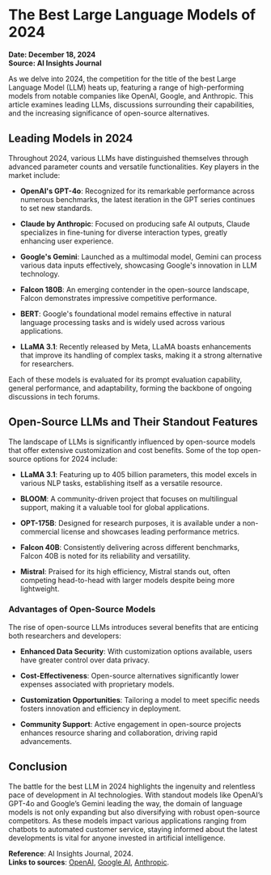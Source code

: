 # The Best Large Language Models of 2024

**Date: December 18, 2024**  
**Source: AI Insights Journal**  

As we delve into 2024, the competition for the title of the best Large Language Model (LLM) heats up, featuring a range of high-performing models from notable companies like OpenAI, Google, and Anthropic. This article examines leading LLMs, discussions surrounding their capabilities, and the increasing significance of open-source alternatives.

## Leading Models in 2024

Throughout 2024, various LLMs have distinguished themselves through advanced parameter counts and versatile functionalities. Key players in the market include:

- **OpenAI's GPT-4o**: Recognized for its remarkable performance across numerous benchmarks, the latest iteration in the GPT series continues to set new standards.
  
- **Claude by Anthropic**: Focused on producing safe AI outputs, Claude specializes in fine-tuning for diverse interaction types, greatly enhancing user experience.
  
- **Google's Gemini**: Launched as a multimodal model, Gemini can process various data inputs effectively, showcasing Google's innovation in LLM technology.

- **Falcon 180B**: An emerging contender in the open-source landscape, Falcon demonstrates impressive competitive performance.
  
- **BERT**: Google's foundational model remains effective in natural language processing tasks and is widely used across various applications.

- **LLaMA 3.1**: Recently released by Meta, LLaMA boasts enhancements that improve its handling of complex tasks, making it a strong alternative for researchers.

Each of these models is evaluated for its prompt evaluation capability, general performance, and adaptability, forming the backbone of ongoing discussions in tech forums.

## Open-Source LLMs and Their Standout Features

The landscape of LLMs is significantly influenced by open-source models that offer extensive customization and cost benefits. Some of the top open-source options for 2024 include:

- **LLaMA 3.1**: Featuring up to 405 billion parameters, this model excels in various NLP tasks, establishing itself as a versatile resource.
  
- **BLOOM**: A community-driven project that focuses on multilingual support, making it a valuable tool for global applications.

- **OPT-175B**: Designed for research purposes, it is available under a non-commercial license and showcases leading performance metrics.

- **Falcon 40B**: Consistently delivering across different benchmarks, Falcon 40B is noted for its reliability and versatility.
  
- **Mistral**: Praised for its high efficiency, Mistral stands out, often competing head-to-head with larger models despite being more lightweight.

### Advantages of Open-Source Models

The rise of open-source LLMs introduces several benefits that are enticing both researchers and developers:

- **Enhanced Data Security**: With customization options available, users have greater control over data privacy.

- **Cost-Effectiveness**: Open-source alternatives significantly lower expenses associated with proprietary models.

- **Customization Opportunities**: Tailoring a model to meet specific needs fosters innovation and efficiency in deployment.

- **Community Support**: Active engagement in open-source projects enhances resource sharing and collaboration, driving rapid advancements.

## Conclusion

The battle for the best LLM in 2024 highlights the ingenuity and relentless pace of development in AI technologies. With standout models like OpenAI’s GPT-4o and Google’s Gemini leading the way, the domain of language models is not only expanding but also diversifying with robust open-source competitors. As these models impact various applications ranging from chatbots to automated customer service, staying informed about the latest developments is vital for anyone invested in artificial intelligence.

**Reference**: AI Insights Journal, 2024.  
**Links to sources**: [OpenAI](https://www.openai.com), [Google AI](https://ai.google), [Anthropic](https://www.anthropic.com).